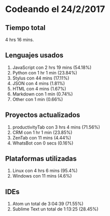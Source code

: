 # Codeando el 24/2/2017

## Tiempo total
4 hrs 16 mins.

## Lenguajes usados
1. JavaScript con 2 hrs 19 mins (54.18%)
1. Python con 1 hr 1 min (23.84%)
1. Stylus con 44 mins (17.11%)
1. JSON con 4 mins (1.81%)
1. HTML con 4 mins (1.67%)
1. Markdown con 1 min (0.74%)
1. Other con 1 min (0.66%)

## Proyectos actualizados
1. productivityTab con 3 hrs 4 mins (71.56%)
1. CRM con 1 hr 1 min (23.85%)
1. ZenTab con 11 mins (4.44%)
1. WhatsBot con 0 secs (0.16%)

## Plataformas utilizadas
1. Linux con 4 hrs 6 mins (95.4%)
1. Windows con 11 mins (4.6%)

## IDEs
1. Atom un total de 3:04:39 (71.55%)
1. Sublime Text un total de 1:13:25 (28.45%)

